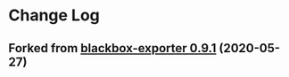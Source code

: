# Change Log

## Forked from [blackbox-exporter 0.9.1](https://galaxy.ansible.com/cloudalchemy/blackbox-exporter) (2020-05-27)
